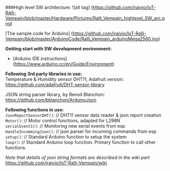 

###High level SW architecture:
![alt tag] (https://github.com/jraivio/IoT-Ralli-Vempain/blob/master/Hardware/Pictures/Ralli_Vempain_highlevel_SW_arc.png)

[The sample code for Arduino] (https://github.com/jraivio/IoT-Ralli-Vempain/blob/master/ArduinoCode/Ralli_Vempain_arduinoMega2560.ino)

**Getting start with SW development environment:**    
- [Arduino IDE instructions] (https://www.arduino.cc/en/Guide/Environment)     

**Following 3rd party libraries in use:**   
Temperature & Humidity sensor DHT11, Adafruit version:    
https://github.com/adafruit/DHT-sensor-library    

JSON string parser library, by Benoit Blanchon:    
https://github.com/bblanchon/ArduinoJson

**Following functions in use:**  
`JsonReportSensorDHT()`: // DHT11 sensor data reader & json report creation    
`Motor()`:  // Motor control functions, adapted for L298N    
`serialEvent1()`: // Monitoring new serial events from esp  
`HandleIncommingJson()`: // json parser for incoming commands from esp    
`setup()`: // Standard Arduino function to setup the system    
`loop()`: // Standard Arduino loop function. Primary function to call other functions.   

_Note that details of json string formats are described in the wiki part_  
https://github.com/jraivio/IoT-Ralli-Vempain/wiki


